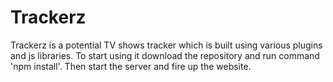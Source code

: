 # Trackerz
Trackerz is a potential TV shows tracker which is built using various plugins and js libraries.
To start using it download the repository and run command 'npm install'.
Then start the server and fire up the website.
